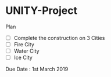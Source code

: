 # UNITY-Project

Plan
- [ ] Complete the construction on 3 Cities
- [ ] Fire City
- [ ] Water City
- [ ] Ice City

Due Date : 1st March 2019
